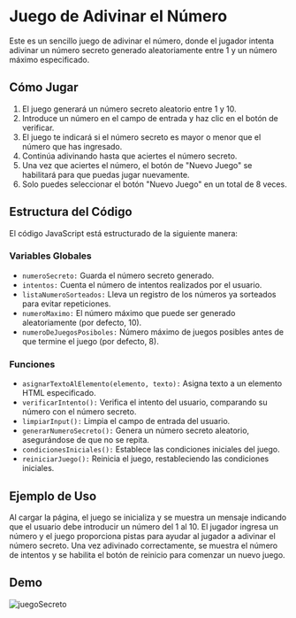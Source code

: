# Juego de Adivinar el Número
Este es un sencillo juego de adivinar el número, donde el jugador intenta adivinar un número secreto generado aleatoriamente entre 1 y un número máximo especificado.

## Cómo Jugar
1. El juego generará un número secreto aleatorio entre 1 y 10.
2. Introduce un número en el campo de entrada y haz clic en el botón de verificar.
3. El juego te indicará si el número secreto es mayor o menor que el número que has ingresado.
4. Continúa adivinando hasta que aciertes el número secreto.
5. Una vez que aciertes el número, el botón de "Nuevo Juego" se habilitará para que puedas jugar nuevamente.
6. Solo puedes seleccionar el botón "Nuevo Juego" en un total de 8 veces.

## Estructura del Código
El código JavaScript está estructurado de la siguiente manera:

### Variables Globales
- `numeroSecreto:` Guarda el número secreto generado.
- `intentos:` Cuenta el número de intentos realizados por el usuario.
- `listaNumeroSorteados:` Lleva un registro de los números ya sorteados para evitar repeticiones.
- `numeroMaximo:` El número máximo que puede ser generado aleatoriamente (por defecto, 10).
- `numeroDeJuegosPosiboles:` Número máximo de juegos posibles antes de que termine el juego (por defecto, 8).

### Funciones
- `asignarTextoAlElemento(elemento, texto):` Asigna texto a un elemento HTML especificado.
- `verificarIntento():` Verifica el intento del usuario, comparando su número con el número secreto.
- `limpiarInput():` Limpia el campo de entrada del usuario.
- `generarNumeroSecreto():` Genera un número secreto aleatorio, asegurándose de que no se repita.
- `condicionesIniciales():` Establece las condiciones iniciales del juego.
- `reiniciarJuego():` Reinicia el juego, restableciendo las condiciones iniciales.

## Ejemplo de Uso
Al cargar la página, el juego se inicializa y se muestra un mensaje indicando que el usuario debe introducir un número del 1 al 10. El jugador ingresa un número y el juego proporciona pistas para ayudar al jugador a adivinar el número secreto. Una vez adivinado correctamente, se muestra el número de intentos y se habilita el botón de reinicio para comenzar un nuevo juego.

## Demo
![juegoSecreto](https://github.com/user-attachments/assets/6a24d1c8-4bf0-47c7-adcd-b0fc99bace6b)
